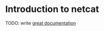 # Introduction to netcat

TODO: write [great documentation](http://jacobian.org/writing/great-documentation/what-to-write/)
